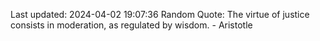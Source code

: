 Last updated: 2024-04-02 19:07:36
Random Quote: The virtue of justice consists in moderation, as regulated by wisdom. - Aristotle